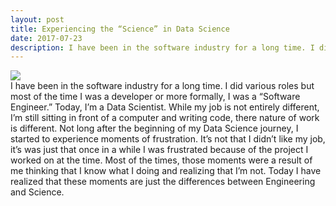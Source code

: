 ```yaml
---
layout: post
title: Experiencing the “Science” in Data Science
date: 2017-07-23
description: I have been in the software industry for a long time. I did various roles but most of the time I was a developer or more ...
---
```


<div class="img_row">
<img class="col three" src="https://cdn-images-1.medium.com/max/1600/1*_wQqNCEUsPQ52mC3VbPcOQ.png">
</div>
I have been in the software industry for a long time. I did various roles but most of the time I was a developer or more formally, I was a “Software Engineer.”
Today, I’m a Data Scientist. While my job is not entirely different, I’m still sitting in front of a computer and writing code, there nature of work is different. Not long after the beginning of my Data Science journey, I started to experience moments of frustration. It’s not that I didn’t like my job, it’s was just that once in a while I was frustrated because of the project I worked on at the time. Most of the times, those moments were a result of me thinking that I know what I doing and realizing that I’m not. Today I have realized that these moments are just the differences between Engineering and Science.
